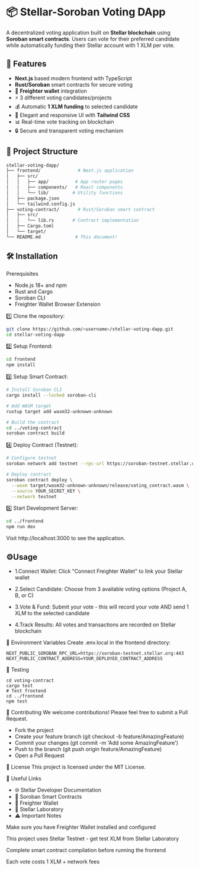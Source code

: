 # 📦 Stellar-Soroban Voting DApp

A decentralized voting application built on **Stellar blockchain** using **Soroban smart contracts**. Users can vote for their preferred candidate while automatically funding their Stellar account with 1 XLM per vote.

## 🚀 Features

- **Next.js** based modern frontend with TypeScript
- **Rust/Soroban** smart contracts for secure voting
- 🔑 **Freighter wallet** integration
- ⚡ 3 different voting candidates/projects
- 💰 Automatic **1 XLM funding** to selected candidate
- 🎨 Elegant and responsive UI with **Tailwind CSS**
- 📊 Real-time vote tracking on blockchain
- 🔒 Secure and transparent voting mechanism

## 📂 Project Structure

```bash
stellar-voting-dapp/
├── frontend/              # Next.js application
│   ├── src/
│   │   ├── app/          # App router pages
│   │   ├── components/   # React components
│   │   └── lib/         # Utility functions
│   ├── package.json
│   └── tailwind.config.js
├── voting-contract/       # Rust/Soroban smart contract
│   ├── src/
│   │   └── lib.rs       # Contract implementation
│   ├── Cargo.toml
│   └── target/
└── README.md             # This document!

```
## 🛠️ Installation
Prerequisites

- Node.js 18+ and npm
- Rust and Cargo
- Soroban CLI
- Freighter Wallet Browser Extension

1️⃣ Clone the repository:
```bash
git clone https://github.com/<username>/stellar-voting-dapp.git
cd stellar-voting-dapp
```
2️⃣ Setup Frontend:
```bash
cd frontend
npm install
```
3️⃣ Setup Smart Contract:
```bash
# Install Soroban CLI
cargo install --locked soroban-cli

# Add WASM target
rustup target add wasm32-unknown-unknown

# Build the contract
cd ../voting-contract
soroban contract build
```
4️⃣ Deploy Contract (Testnet):
```bash
# Configure testnet
soroban network add testnet --rpc-url https://soroban-testnet.stellar.org:443 --network-passphrase "Test SDF Network ; September 2015"

# Deploy contract
soroban contract deploy \
  --wasm target/wasm32-unknown-unknown/release/voting_contract.wasm \
  --source YOUR_SECRET_KEY \
  --network testnet
```
5️⃣ Start Development Server:
```bash
cd ../frontend
npm run dev
```
Visit http://localhost:3000 to see the application.

## ⚙️Usage

- 1.Connect Wallet: Click "Connect Freighter Wallet" to link your Stellar wallet

- 2.Select Candidate: Choose from 3 available voting options (Project A, B, or C)

- 3.Vote & Fund: Submit your vote - this will record your vote AND send 1 XLM to the selected candidate

- 4.Track Results: All votes and transactions are recorded on Stellar blockchain

🔧 Environment Variables
Create .env.local in the frontend directory:

```envNEXT_PUBLIC_SOROBAN_NETWORK_PASSPHRASE=Test SDF Network ; September 2015
NEXT_PUBLIC_SOROBAN_RPC_URL=https://soroban-testnet.stellar.org:443
NEXT_PUBLIC_CONTRACT_ADDRESS=YOUR_DEPLOYED_CONTRACT_ADDRESS
```

🧪 Testing
```bash# Test smart contract
cd voting-contract
cargo test
# Test frontend
cd ../frontend
npm test
```
🤝 Contributing
We welcome contributions! Please feel free to submit a Pull Request.

- Fork the project
- Create your feature branch (git checkout -b feature/AmazingFeature)
- Commit your changes (git commit -m 'Add some AmazingFeature')
- Push to the branch (git push origin feature/AmazingFeature)
- Open a Pull Request

📄 License
This project is licensed under the MIT License.

🔗 Useful Links

- 🌐 Stellar Developer Documentation
- 🔧 Soroban Smart Contracts
- 💼 Freighter Wallet
- 🧪 Stellar Laboratory
- ⚠️ Important Notes

Make sure you have Freighter Wallet installed and configured

This project uses Stellar Testnet - get test XLM from Stellar Laboratory

Complete smart contract compilation before running the frontend

Each vote costs 1 XLM + network fees



